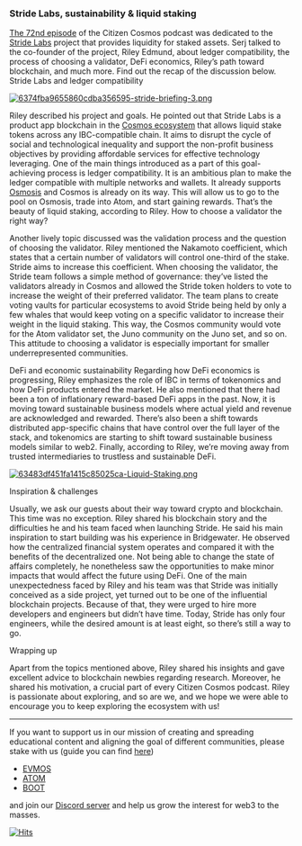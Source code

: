 ### Stride Labs, sustainability & liquid staking

[The 72nd episode](https://www.citizencosmos.space/stride) of the Citizen Cosmos podcast was dedicated to the [Stride Labs](https://stride.zone/) project that provides liquidity for staked assets. Serj talked to the co-founder of the project, Riley Edmund, about ledger compatibility, the process of choosing a validator, DeFi economics, Riley’s path toward blockchain, and much more. Find out the recap of the discussion below.
Stride Labs and ledger compatibility

[![6374fba9655860cdba356595-stride-briefing-3.png](https://i.postimg.cc/vHFL3WYz/6374fba9655860cdba356595-stride-briefing-3.png)](https://postimg.cc/c6hnJt8g)

Riley described his project and goals. He pointed out that Stride Labs is a product app blockchain in the [Cosmos ecosystem](https://cosmos.network/) that allows liquid stake tokens across any IBC-compatible chain. It aims to disrupt the cycle of social and technological inequality and support the non-profit business objectives by providing affordable services for effective technology leveraging. One of the main things introduced as a part of this goal-achieving process is ledger compatibility. It is an ambitious plan to make the ledger compatible with multiple networks and wallets. It already supports [Osmosis](https://www.osmosis.org/) and Cosmos is already on its way. This will allow us to go to the pool on Osmosis, trade into Atom, and start gaining rewards. That’s the beauty of liquid staking, according to Riley.
How to choose a validator the right way?

Another lively topic discussed was the validation process and the question of choosing the validator. Riley mentioned the Nakamoto coefficient, which states that a certain number of validators will control one-third of the stake. Stride aims to increase this coefficient. When choosing the validator, the Stride team follows a simple method of governance: they’ve listed the validators already in Cosmos and allowed the Stride token holders to vote to increase the weight of their preferred validator. The team plans to create voting vaults for particular ecosystems to avoid Stride being held by only a few whales that would keep voting on a specific validator to increase their weight in the liquid staking. This way, the Cosmos community would vote for the Atom validator set, the Juno community on the Juno set, and so on. This attitude to choosing a validator is especially important for smaller underrepresented communities. 

DeFi and economic sustainability
Regarding how DeFi economics is progressing, Riley emphasizes the role of IBC in terms of tokenomics and how DeFi products entered the market. He also mentioned that there had been a ton of inflationary reward-based DeFi apps in the past. Now, it is moving toward sustainable business models where actual yield and revenue are acknowledged and rewarded. There’s also been a shift towards distributed app-specific chains that have control over the full layer of the stack, and tokenomics are starting to shift toward sustainable business models similar to web2. Finally, according to Riley, we’re moving away from trusted intermediaries to trustless and sustainable DeFi. 

[![63483df451fa1415c85025ca-Liquid-Staking.png](https://i.postimg.cc/rsv4bL2s/63483df451fa1415c85025ca-Liquid-Staking.png)](https://postimg.cc/vxtDgkBw)

Inspiration & challenges

Usually, we ask our guests about their way toward crypto and blockchain. This time was no exception. Riley shared his blockchain story and the difficulties he and his team faced when launching Stride. He said his main inspiration to start building was his experience in Bridgewater. He observed how the centralized financial system operates and compared it with the benefits of the decentralized one. Not being able to change the state of affairs completely, he nonetheless saw the opportunities to make minor impacts that would affect the future using DeFi. 
One of the main unexpectedness faced by Riley and his team was that Stride was initially conceived as a side project, yet turned out to be one of the influential blockchain projects. Because of that, they were urged to hire more developers and engineers but didn’t have time. Today, Stride has only four engineers, while the desired amount is at least eight, so there’s still a way to go.

Wrapping up

Apart from the topics mentioned above, Riley shared his insights and gave excellent advice to blockchain newbies regarding research. Moreover, he shared his motivation, a crucial part of every Citizen Cosmos podcast. Riley is passionate about exploring, and so are we, and we hope we were able to encourage you to keep exploring the ecosystem with us! 

------------------------------------------------------------------------------------------------------------------------------------------------------------------
If you want to support us in our mission of creating and spreading educational content and aligning the goal of different communities, please stake with us (guide you can find [here](https://www.citizencosmos.space/staking)) 
- [EVMOS](https://wallet.keplr.app/chains/evmos?modal=validator&chain=evmos_9001-2&validator_address=evmosvaloper1mtwvpdd57gpkyejd566s24afr9zm5ryq8gwpvj) 
- [ATOM](https://wallet.keplr.app/chains/cosmos-hub?modal=validator&chain=cosmoshub-4&validator_address=cosmosvaloper1e859xaue4k2jzqw20cv6l7p3tmc378pc3k8g2u) 
- [BOOT](https://wallet.keplr.app/chains/bostrom?modal=validator&chain=bostrom&validator_address=bostromvaloper1f7nx65pmayfenpfwzwaamwas4ygmvalqj6dz5r)

and join our [Discord server](https://discord.gg/kJaG3EucCX) and help us grow the interest for web3 to the masses.

[![Hits](https://hits.seeyoufarm.com/api/count/incr/badge.svg?url=https%3A%2F%2Fcitizen-cosmos.github.io%2Fblog%2Fstriderecap.html&count_bg=%2379C83D&title_bg=%23555555&icon=&icon_color=%23E7E7E7&title=hits&edge_flat=false)](https://hits.seeyoufarm.com) 

